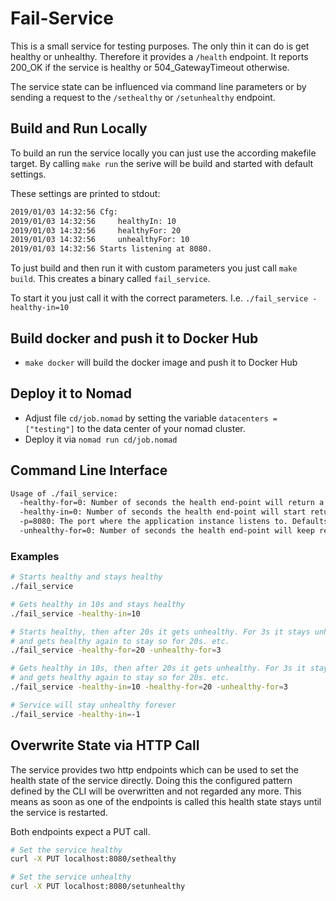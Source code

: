 # Fail-Service

This is a small service for testing purposes. The only thin it can do is get healthy or unhealthy.
Therefore it provides a `/health` endpoint. It reports 200_OK if the service is healthy or 504_GatewayTimeout otherwise.

The service state can be influenced via command line parameters or by sending a request to the `/sethealthy` or `/setunhealthy` endpoint.

## Build and Run Locally

To build an run the service locally you can just use the according makefile target.
By calling `make run` the serive will be build and started with default settings.

These settings are printed to stdout:

```bash
2019/01/03 14:32:56 Cfg:
2019/01/03 14:32:56     healthyIn: 10
2019/01/03 14:32:56     healthyFor: 20
2019/01/03 14:32:56     unhealthyFor: 10
2019/01/03 14:32:56 Starts listening at 8080.
```

To just build and then run it with custom parameters you just call `make build`. This creates a binary called `fail_service`.

To start it you just call it with the correct parameters. I.e. `./fail_service -healthy-in=10`

## Build docker and push it to Docker Hub

- `make docker` will build the docker image and push it to Docker Hub

## Deploy it to Nomad

- Adjust file `cd/job.nomad` by setting the variable `datacenters = ["testing"]` to the data center of your nomad cluster.
- Deploy it via `nomad run cd/job.nomad`

## Command Line Interface

```bash
Usage of ./fail_service:
  -healthy-for=0: Number of seconds the health end-point will return a 200. 0 means forever.
  -healthy-in=0: Number of seconds the health end-point will start returning a 200.
  -p=8080: The port where the application instance listens to. Defaults to 8080.
  -unhealthy-for=0: Number of seconds the health end-point will keep returning a !200.
```

### Examples

```bash
# Starts healthy and stays healthy
./fail_service

# Gets healthy in 10s and stays healthy
./fail_service -healthy-in=10

# Starts healthy, then after 20s it gets unhealthy. For 3s it stays unhealthy
# and gets healthy again to stay so for 20s. etc.
./fail_service -healthy-for=20 -unhealthy-for=3

# Gets healthy in 10s, then after 20s it gets unhealthy. For 3s it stays unhealthy
# and gets healthy again to stay so for 20s. etc.
./fail_service -healthy-in=10 -healthy-for=20 -unhealthy-for=3

# Service will stay unhealthy forever
./fail_service -healthy-in=-1
```

## Overwrite State via HTTP Call

The service provides two http endpoints which can be used to set the health state of the service directly. Doing this the configured pattern defined by the CLI will be overwritten and not regarded any more. This means as soon as one of the endpoints is called this health state stays until the service is restarted.

Both endpoints expect a PUT call.

```bash
# Set the service healthy
curl -X PUT localhost:8080/sethealthy

# Set the service unhealthy
curl -X PUT localhost:8080/setunhealthy
```
